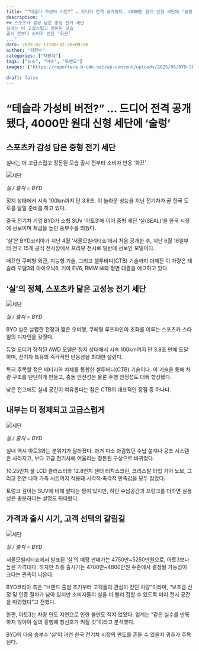 ```yaml
---
title: "“테슬라 가성비 버전?” … 드디어 전격 공개됐다, 4000만 원대 신형 세단에 ‘술렁’"
description: "
## 스포츠카 감성 담은 중형 전기 세단
실내는 더 고급스럽고 정돈된 모습
출시 전부터 소비자 반응 ‘화끈’
..."
date: 2025-07-17T00:32:28+09:00
author: "김한수"
categories: ["자동차"]
tags: ["뉴스", "이슈", "트렌드"]
images: ["https://reportera.b-cdn.net/wp-content/uploads/2025/06/BYD-SEAL-3-1024x576.jpg"]

draft: false
---
```


# “테슬라 가성비 버전?” … 드디어 전격 공개됐다, 4000만 원대 신형 세단에 ‘술렁’


## 스포츠카 감성 담은 중형 전기 세단
실내는 더 고급스럽고 정돈된 모습
출시 전부터 소비자 반응 ‘화끈’


![세단](https://reportera.b-cdn.net/wp-content/uploads/2025/06/BYD-SEAL-3-1024x576.jpg)

*실 / 출처 = BYD*

정지 상태에서 시속 100km까지 단 3.8초. 이 놀라운 성능을 지닌 전기차가 곧 한국 도로를 달릴 준비를 하고 있다.

중국 전기차 기업 BYD가 소형 SUV ‘아토3’에 이어 중형 세단 ‘실(SEAL)’을 한국 시장에 선보이며 체급을 높인 승부수를 띄웠다.

‘실’은 BYD코리아가 지난 4월 ‘서울모빌리티쇼’에서 처음 공개한 후, 지난 6월 16일부터 전국 15개 공식 전시장에서 프리뷰 전시로 일반에 선보인 모델이다.

매끈한 쿠페형 외관, 지능형 기술, 그리고 셀투바디(CTB) 기술까지 더해진 이 차량은 테슬라 모델3와 아이오닉6, 기아 EV6, BMW i4와 정면 대결을 예고하고 있다.


## ‘실’의 정체, 스포츠카 닮은 고성능 전기 세단


![세단](https://reportera.b-cdn.net/wp-content/uploads/2025/06/BYD-SEAL-1024x377.jpg)

*실 / 출처 = BYD*

BYD 실은 날렵한 전장과 짧은 오버행, 쿠페형 루프라인이 조화를 이루는 스포츠카 스타일의 디자인을 갖췄다.

듀얼 모터가 장착된 AWD 모델은 정지 상태에서 시속 100km까지 단 3.8초 만에 도달하며, 전기차 특유의 즉각적인 반응성을 최대한 살렸다.

특히 주목할 점은 배터리와 차체를 통합한 셀투바디(CTB) 기술이다. 이 기술을 통해 차량 구조를 단단하게 만들고, 충돌 안전성은 물론 주행 안정성도 대폭 향상됐다.

낮은 전고에도 실내 공간이 여유롭다는 점은 CTB의 대표적인 장점 중 하나다.


## 내부는 더 정제되고 고급스럽게


![세단](https://reportera.b-cdn.net/wp-content/uploads/2025/06/BYD-SEAL-3-1-1024x726.jpg)

*실 / 출처 = BYD*

실내 역시 아토3와는 분위기가 달라졌다. 과거 다소 과감했던 수납 설계나 공조 시스템은 사라지고, 보다 고급 전기차에 어울리는 정돈된 구성으로 바뀌었다.

10.25인치 풀 LCD 클러스터와 12.8인치 센터 터치스크린, 크리스탈 타입 기어 노브, 그리고 천연 나파 가죽 시트까지 적용돼 시각적·촉각적 만족감을 모두 잡았다.

트렁크 깊이는 SUV에 비해 얕다는 평이 있지만, 하단 수납공간과 프렁크를 더하면 실용성은 충분하다는 설명도 뒤따랐다.


## 가격과 출시 시기, 고객 선택의 갈림길


![세단](https://reportera.b-cdn.net/wp-content/uploads/2025/06/BYD-SEAL-1-1024x547.jpg)

*실 / 출처 = BYD*

서울모빌리티쇼에서 발표된 ‘실’의 예정 판매가는 4750만~5250만원으로, 아토3보다 높은 가격대다. 하지만 최종 출시가는 4700만~4800만원 수준에서 결정될 가능성이 크다는 관측이 나온다.

BYD코리아 측은 “브랜드 출범 초기부터 고객들의 관심이 컸던 차량”이라며, “보조금 산정 및 인증 절차가 남아 있지만 소비자들이 실을 더 빨리 접할 수 있도록 미리 전시 공간을 마련했다”고 전했다.

한편, 아토3는 차량 인도 지연으로 인한 불만도 적지 않았다. 업계는 “같은 실수를 반복하지 않아야 실의 흥행에 청신호가 켜질 것”이라고 분석했다.

BYD의 다음 승부수 ‘실’이 과연 한국 전기차 시장의 판도를 흔들 수 있을지 귀추가 주목된다.
